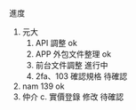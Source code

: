 進度

1. 元大 
   1. API 調整 ok
   2. APP 外包文件整理 ok
   3. 前台文件調整 進行中
   4. 2fa、103 確認規格 待確認
2. nam 139 ok
2. 仲介
   c. 實價登錄 修改 待確認
